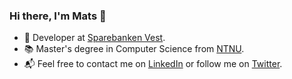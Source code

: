 ### Hi there, I'm Mats 👋

- 💼 Developer at [Sparebanken Vest](https://www.spv.no/english).
- 📚 Master's degree in Computer Science from [NTNU](https://www.ntnu.edu/).
- 📬 Feel free to contact me on [LinkedIn](https://www.linkedin.com/in/mtyldum/) or follow me on [Twitter](https://twitter.com/maattss).
